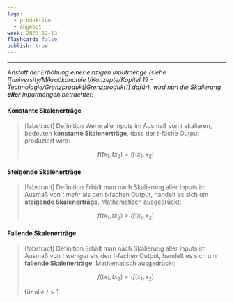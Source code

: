 ```yaml
---
tags:
  - produktion
  - angebot
week: 2023-12-13
flashcard: false
publish: true
---
```

***

*Anstatt der Erhöhung einer einzigen Inputmenge (siehe [[university/Mikroökonomie I/Konzepte/Kapitel 19 - Technologie/Grenzprodukt|Grenzprodukt]] dafür), wird nun die Skalierung **aller** Inputmengen betrachtet:*

#### Konstante Skalenerträge

> [!abstract] Definition 
> Wenn alle Inputs im Ausmaß von $t$ skalieren, bedeuten **konstante Skalenerträge**, dass der $t$-fache Output produziert wird:
> 
> $$
> f(tx_{1}, tx_{2}) = tf(x_{1},x_{2})
$$

#### Steigende Skalenerträge

> [!abstract] Definition 
> Erhält man nach Skalierung aller Inputs im Ausmaß von $t$ *mehr* als den $t$-fachen Output, handelt es sich um **steigende Skalenerträge**. Mathematisch ausgedrückt:
> 
> $$
> f(tx_{1}, tx_{2}) > tf(x_{1}, x_{2})
$$

#### Fallende Skalenerträge

> [!abstract] Definition
> Erhält man nach Skalierung aller Inputs im Ausmaß von $t$ *weniger* als den $t$-fachen Output, handelt es sich um **fallende Skalenerträge**. Mathematisch ausgedrückt:
> 
> $$
> f(tx_{1}, tx_{2}) < tf(x_{1}, x_{2})
> $$
> 
> für alle $t > 1$.

